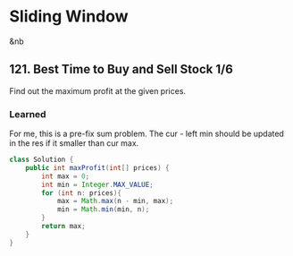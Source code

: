 # Sliding Window
<p> &nb </p>

## 121. Best Time to Buy and Sell Stock 1/6
Find out the maximum profit at the given prices.

### Learned
For me, this is a pre-fix sum problem. The cur - left min should be updated in the res if it smaller than cur max. 


```java
class Solution {
    public int maxProfit(int[] prices) {
        int max = 0;
        int min = Integer.MAX_VALUE;
        for (int n: prices){
            max = Math.max(n - min, max);
            min = Math.min(min, n);
        }
        return max;
    }
}
```
